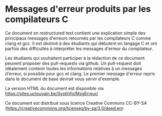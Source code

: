 # Messages d'erreur produits par les compilateurs C

Ce document en restructured text contient une explication simple des principaux messages d'erreurs retournés par les compilateurs C comme clang et gcc. Il est destiné à des étudiants qui débutent en langage C et ont parfois des difficultés à interpréter les messages d'erreur du compilateur.

Les étudiants qui souhaitent participer à la rédaction de ce document peuvent proposer des pull-requests via github. Un pull-request doit idéalement contenir toutes les informations relatives à un messages d'erreur, si possible pour gcc et clang. Le premier message d'erreur repris dans le document de base devrait vous servir d'exemple.

La version HTML du document est disponible via https://sites.uclouvain.be/SystInfo/MsgErreur/

Ce document est distribué sous licence Creative Commons CC-BY-SA (https://creativecommons.org/licenses/by-sa/3.0/deed.en)
